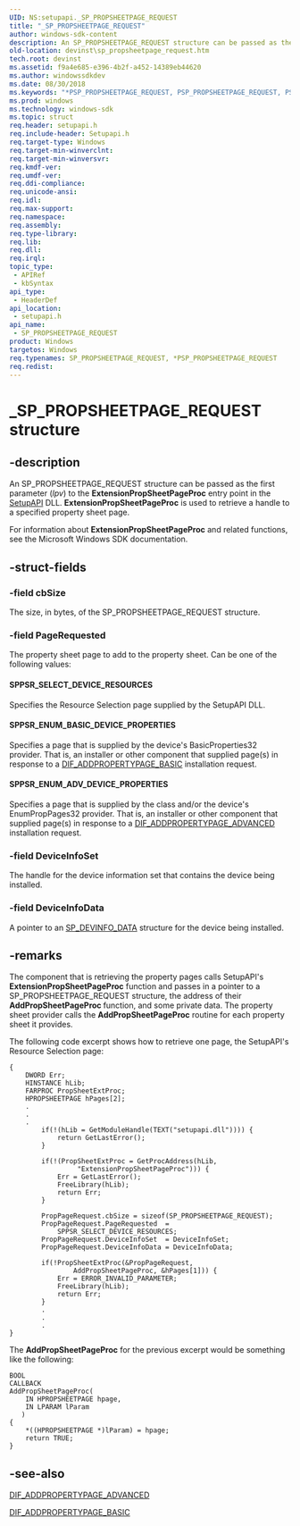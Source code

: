 ```yaml
---
UID: NS:setupapi._SP_PROPSHEETPAGE_REQUEST
title: "_SP_PROPSHEETPAGE_REQUEST"
author: windows-sdk-content
description: An SP_PROPSHEETPAGE_REQUEST structure can be passed as the first parameter (lpv) to the ExtensionPropSheetPageProc entry point in the SetupAPI DLL.
old-location: devinst\sp_propsheetpage_request.htm
tech.root: devinst
ms.assetid: f9a4e685-e396-4b2f-a452-14389eb44620
ms.author: windowssdkdev
ms.date: 08/30/2018
ms.keywords: "*PSP_PROPSHEETPAGE_REQUEST, PSP_PROPSHEETPAGE_REQUEST, PSP_PROPSHEETPAGE_REQUEST structure pointer [Device and Driver Installation], SP_PROPSHEETPAGE_REQUEST, SP_PROPSHEETPAGE_REQUEST structure [Device and Driver Installation], _SP_PROPSHEETPAGE_REQUEST, devinst.sp_propsheetpage_request, di-struct_03c50681-4081-4ae3-88ba-32a10e937207.xml, setupapi/PSP_PROPSHEETPAGE_REQUEST, setupapi/SP_PROPSHEETPAGE_REQUEST"
ms.prod: windows
ms.technology: windows-sdk
ms.topic: struct
req.header: setupapi.h
req.include-header: Setupapi.h
req.target-type: Windows
req.target-min-winverclnt: 
req.target-min-winversvr: 
req.kmdf-ver: 
req.umdf-ver: 
req.ddi-compliance: 
req.unicode-ansi: 
req.idl: 
req.max-support: 
req.namespace: 
req.assembly: 
req.type-library: 
req.lib: 
req.dll: 
req.irql: 
topic_type:
 - APIRef
 - kbSyntax
api_type:
 - HeaderDef
api_location:
 - setupapi.h
api_name:
 - SP_PROPSHEETPAGE_REQUEST
product: Windows
targetos: Windows
req.typenames: SP_PROPSHEETPAGE_REQUEST, *PSP_PROPSHEETPAGE_REQUEST
req.redist: 
---
```


# _SP_PROPSHEETPAGE_REQUEST structure


## -description


An SP_PROPSHEETPAGE_REQUEST structure can be passed as the first parameter (<i>lpv</i>) to the <b>ExtensionPropSheetPageProc</b> entry point in the <a href="https://msdn.microsoft.com/library/Ff550855(v=VS.85).aspx">SetupAPI</a> DLL. <b>ExtensionPropSheetPageProc</b> is used to retrieve a handle to a specified property sheet page.

For information about <b>ExtensionPropSheetPageProc</b> and related functions, see the Microsoft Windows SDK documentation.


## -struct-fields




### -field cbSize

The size, in bytes, of the SP_PROPSHEETPAGE_REQUEST structure. 


### -field PageRequested

The property sheet page to add to the property sheet. Can be one of the following values:





#### SPPSR_SELECT_DEVICE_RESOURCES

Specifies the Resource Selection page supplied by the SetupAPI DLL. 



#### SPPSR_ENUM_BASIC_DEVICE_PROPERTIES

Specifies a page that is supplied by the device's BasicProperties32 provider. That is, an installer or other component that supplied page(s) in response to a <a href="https://msdn.microsoft.com/e6c2c6c6-10e6-45a9-8b50-294bca18c18b">DIF_ADDPROPERTYPAGE_BASIC</a> installation request. 



#### SPPSR_ENUM_ADV_DEVICE_PROPERTIES

Specifies a page that is supplied by the class and/or the device's EnumPropPages32 provider. That is, an installer or other component that supplied page(s) in response to a <a href="https://msdn.microsoft.com/d2b05c45-3536-4997-ac6f-a5b5c95a97da">DIF_ADDPROPERTYPAGE_ADVANCED</a> installation request.


### -field DeviceInfoSet

The handle for the device information set that contains the device being installed.


### -field DeviceInfoData

A pointer to an <a href="https://msdn.microsoft.com/9ad0ef4f-4a67-4f16-8bb1-2242dad0d041">SP_DEVINFO_DATA</a> structure for the device being installed.


## -remarks



The component that is retrieving the property pages calls SetupAPI's <b>ExtensionPropSheetPageProc</b> function and passes in a pointer to a SP_PROPSHEETPAGE_REQUEST structure, the address of their  <b>AddPropSheetPageProc </b>function, and some private data. The property sheet provider calls the <b>AddPropSheetPageProc</b> routine for each property sheet it provides. 

The following code excerpt shows how to retrieve one page, the SetupAPI's Resource Selection page:


```
{
    DWORD Err;
    HINSTANCE hLib;
    FARPROC PropSheetExtProc;
    HPROPSHEETPAGE hPages[2];
    .
    .
    .
        if(!(hLib = GetModuleHandle(TEXT("setupapi.dll")))) {
            return GetLastError();
        }

        if(!(PropSheetExtProc = GetProcAddress(hLib,
                 "ExtensionPropSheetPageProc"))) {
            Err = GetLastError();
            FreeLibrary(hLib);
            return Err;
        }

        PropPageRequest.cbSize = sizeof(SP_PROPSHEETPAGE_REQUEST);
        PropPageRequest.PageRequested  = 
            SPPSR_SELECT_DEVICE_RESOURCES;
        PropPageRequest.DeviceInfoSet  = DeviceInfoSet;
        PropPageRequest.DeviceInfoData = DeviceInfoData;

        if(!PropSheetExtProc(&PropPageRequest, 
                AddPropSheetPageProc, &hPages[1])) {
            Err = ERROR_INVALID_PARAMETER;
            FreeLibrary(hLib);
            return Err;
        }
        .
        .
        .
}
```


The <b>AddPropSheetPageProc</b> for the previous excerpt would be something like the following:


```
BOOL
CALLBACK
AddPropSheetPageProc(
    IN HPROPSHEETPAGE hpage,
    IN LPARAM lParam
   )
{
    *((HPROPSHEETPAGE *)lParam) = hpage;
    return TRUE;
}
```





## -see-also




<a href="https://msdn.microsoft.com/d2b05c45-3536-4997-ac6f-a5b5c95a97da">DIF_ADDPROPERTYPAGE_ADVANCED</a>



<a href="https://msdn.microsoft.com/e6c2c6c6-10e6-45a9-8b50-294bca18c18b">DIF_ADDPROPERTYPAGE_BASIC</a>
 

 

